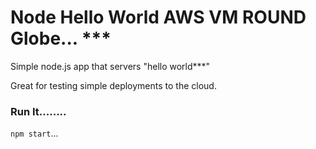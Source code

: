 # Node Hello World AWS VM ROUND Globe... ***

Simple node.js app that servers "hello world***"

Great for testing simple deployments to the cloud.

### Run It........

`npm start`...
